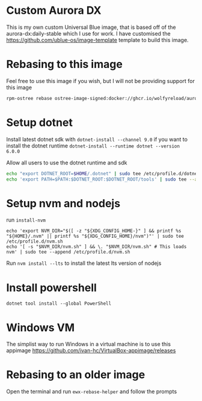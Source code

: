 # Custom Aurora DX

This is my own custom Universal Blue image, that is based off of the aurora-dx:daily-stable which I use for work. I have customised the <https://github.com/ublue-os/image-template> template to build this image.

# Rebasing to this image

Feel free to use this image if you wish, but I will not be providing support for this image

```bash
rpm-ostree rebase ostree-image-signed:docker://ghcr.io/wolfyreload/aurora-ewx:daily-stable
```

# Setup dotnet

Install latest dotnet sdk with `dotnet-install --channel 9.0` if you want to install the dotnet runtime `dotnet-install --runtime dotnet --version 6.0.0`

Allow all users to use the dotnet runtime and sdk

```bash
echo "export DOTNET_ROOT=$HOME/.dotnet" | sudo tee /etc/profile.d/dotnet.sh
echo 'export PATH=$PATH:$DOTNET_ROOT:$DOTNET_ROOT/tools' | sudo tee --append /etc/profile.d/dotnet.sh
```

# Setup nvm and nodejs

run `install-nvm`

```
echo 'export NVM_DIR="$([ -z "${XDG_CONFIG_HOME-}" ] && printf %s "${HOME}/.nvm" || printf %s "${XDG_CONFIG_HOME}/nvm")"' | sudo tee /etc/profile.d/nvm.sh
echo '[ -s "$NVM_DIR/nvm.sh" ] && \. "$NVM_DIR/nvm.sh" # This loads nvm' | sudo tee --append /etc/profile.d/nvm.sh
```

Run `nvm install --lts` to install the latest lts version of nodejs

# Install powershell

```
dotnet tool install --global PowerShell
```

# Windows VM

The simplist way to run Windows in a virtual machine is to use this appimage <https://github.com/ivan-hc/VirtualBox-appimage/releases>

# Rebasing to an older image

Open the terminal and run `ewx-rebase-helper` and follow the prompts
